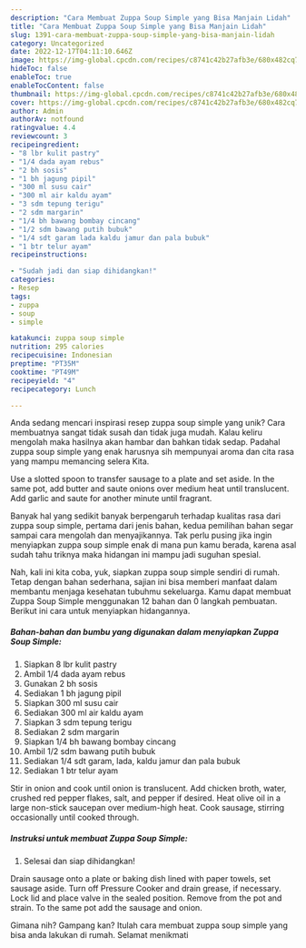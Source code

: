 ```yaml
---
description: "Cara Membuat Zuppa Soup Simple yang Bisa Manjain Lidah"
title: "Cara Membuat Zuppa Soup Simple yang Bisa Manjain Lidah"
slug: 1391-cara-membuat-zuppa-soup-simple-yang-bisa-manjain-lidah
category: Uncategorized
date: 2022-12-17T04:11:10.646Z
image: https://img-global.cpcdn.com/recipes/c8741c42b27afb3e/680x482cq70/zuppa-soup-simple-foto-resep-utama.jpg
hideToc: false
enableToc: true
enableTocContent: false
thumbnail: https://img-global.cpcdn.com/recipes/c8741c42b27afb3e/680x482cq70/zuppa-soup-simple-foto-resep-utama.jpg
cover: https://img-global.cpcdn.com/recipes/c8741c42b27afb3e/680x482cq70/zuppa-soup-simple-foto-resep-utama.jpg
author: Admin
authorAv: notfound
ratingvalue: 4.4
reviewcount: 3
recipeingredient:
- "8 lbr kulit pastry"
- "1/4 dada ayam rebus"
- "2 bh sosis"
- "1 bh jagung pipil"
- "300 ml susu cair"
- "300 ml air kaldu ayam"
- "3 sdm tepung terigu"
- "2 sdm margarin"
- "1/4 bh bawang bombay cincang"
- "1/2 sdm bawang putih bubuk"
- "1/4 sdt garam lada kaldu jamur dan pala bubuk"
- "1 btr telur ayam"
recipeinstructions:

- "Sudah jadi dan siap dihidangkan!"
categories:
- Resep
tags:
- zuppa
- soup
- simple

katakunci: zuppa soup simple 
nutrition: 295 calories
recipecuisine: Indonesian
preptime: "PT35M"
cooktime: "PT49M"
recipeyield: "4"
recipecategory: Lunch

---
```





Anda sedang mencari inspirasi resep zuppa soup simple yang unik? Cara membuatnya sangat tidak susah dan tidak juga mudah. Kalau keliru mengolah maka hasilnya akan hambar dan bahkan tidak sedap. Padahal zuppa soup simple yang enak harusnya sih mempunyai aroma dan cita rasa yang mampu memancing selera Kita.





Use a slotted spoon to transfer sausage to a plate and set aside. In the same pot, add butter and saute onions over medium heat until translucent. Add garlic and saute for another minute until fragrant.

Banyak hal yang sedikit banyak berpengaruh terhadap kualitas rasa dari zuppa soup simple, pertama dari jenis bahan, kedua pemilihan bahan segar sampai cara mengolah dan menyajikannya. Tak perlu pusing jika ingin menyiapkan zuppa soup simple enak di mana pun kamu berada, karena asal sudah tahu triknya maka hidangan ini mampu jadi suguhan spesial.






Nah, kali ini kita coba, yuk, siapkan zuppa soup simple sendiri di rumah. Tetap dengan bahan sederhana, sajian ini bisa memberi manfaat dalam membantu menjaga kesehatan tubuhmu sekeluarga. Kamu dapat membuat Zuppa Soup Simple menggunakan 12 bahan dan 0 langkah pembuatan. Berikut ini cara untuk menyiapkan hidangannya.

<!--inarticleads1-->

##### Bahan-bahan dan bumbu yang digunakan dalam menyiapkan Zuppa Soup Simple:

1. Siapkan 8 lbr kulit pastry
1. Ambil 1/4 dada ayam rebus
1. Gunakan 2 bh sosis
1. Sediakan 1 bh jagung pipil
1. Siapkan 300 ml susu cair
1. Sediakan 300 ml air kaldu ayam
1. Siapkan 3 sdm tepung terigu
1. Sediakan 2 sdm margarin
1. Siapkan 1/4 bh bawang bombay cincang
1. Ambil 1/2 sdm bawang putih bubuk
1. Sediakan 1/4 sdt garam, lada, kaldu jamur dan pala bubuk
1. Sediakan 1 btr telur ayam


Stir in onion and cook until onion is translucent. Add chicken broth, water, crushed red pepper flakes, salt, and pepper if desired. Heat olive oil in a large non-stick saucepan over medium-high heat. Cook sausage, stirring occasionally until cooked through. 

<!--inarticleads2-->

##### Instruksi untuk membuat Zuppa Soup Simple:


1. Selesai dan siap dihidangkan!

Drain sausage onto a plate or baking dish lined with paper towels, set sausage aside. Turn off Pressure Cooker and drain grease, if necessary. Lock lid and place valve in the sealed position. Remove from the pot and strain. To the same pot add the sausage and onion. 

Gimana nih? Gampang kan? Itulah cara membuat zuppa soup simple yang bisa anda lakukan di rumah. Selamat menikmati
